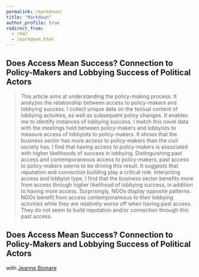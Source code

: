 ```yaml
---
permalink: /markdown/
title: "Markdown"
author_profile: true
redirect_from: 
  - /md/
  - /markdown.html
---
```


## Does Access Mean Success? Connection to Policy-Makers and Lobbying Success of Political Actors

> This article aims at understanding the policy-making process. It analyzes the relationship between access to policy-makers and lobbying success. I collect unique data on the textual content of lobbying activities, as well as subsequent policy changes. It enables me to identify instances of lobbying success. I match this novel data with the meetings held between policy-makers and lobbyists to measure access of lobbyists to policy-makers. It shows that the business sector has more access to policy-makers than the civil society has. I find that having access to policy-makers is associated with higher likelihoods of success in lobbying. Distinguishing past access and contemporaneous access to policy-makers, past access to policy-makers seems to be driving this result. It suggests that reputation and connection building play a critical role. Interacting access and lobbyist type, I find that the business sector benefits more from access through higher likelihood of lobbying success, in addition to having more access. Surprisingly, NGOs display opposite patterns. NGOs benefit from access contemporaneous to their lobbying activities while they are relatively worse off when having past access. They do not seem to build reputation and/or connection through this past access.

## Does Access Mean Success? Connection to Policy-Makers and Lobbying Success of Political Actors
with [Jeanne Bomare](https://github.com/academicpages/academicpages.github.io/commits/master)
